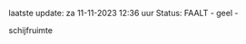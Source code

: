 laatste update: 
za 11-11-2023 12:36   uur 
Status: FAALT - geel - 
<div class="service Y">schijfruimte</div>